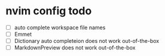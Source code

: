 # nvim config todo

- [ ] auto complete workspace file names
- [ ] Emmet
- [ ] Dictionary auto completeion does not work out-of-the-box
- [ ] MarkdownPreview does not work out-of-the-box
